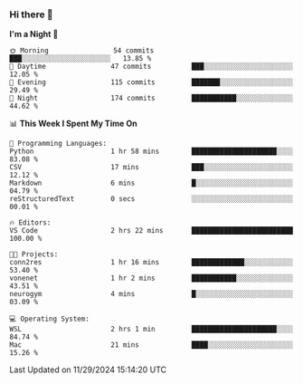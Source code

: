 ### Hi there 👋

<!--
**ALiersEL/ALiersEL** is a ✨ _special_ ✨ repository because its `README.md` (this file) appears on your GitHub profile.

Here are some ideas to get you started:

- 🔭 I’m currently working on ...
- 🌱 I’m currently learning ...
- 👯 I’m looking to collaborate on ...
- 🤔 I’m looking for help with ...
- 💬 Ask me about ...
- 📫 How to reach me: ...
- 😄 Pronouns: ...
- ⚡ Fun fact: ...
-->

<!--START_SECTION:waka-->
**I'm a Night 🦉** 

```text
🌞 Morning                54 commits          ███░░░░░░░░░░░░░░░░░░░░░░   13.85 % 
🌆 Daytime                47 commits          ███░░░░░░░░░░░░░░░░░░░░░░   12.05 % 
🌃 Evening                115 commits         ███████░░░░░░░░░░░░░░░░░░   29.49 % 
🌙 Night                  174 commits         ███████████░░░░░░░░░░░░░░   44.62 % 
```


📊 **This Week I Spent My Time On** 

```text
💬 Programming Languages: 
Python                   1 hr 58 mins        █████████████████████░░░░   83.08 % 
CSV                      17 mins             ███░░░░░░░░░░░░░░░░░░░░░░   12.12 % 
Markdown                 6 mins              █░░░░░░░░░░░░░░░░░░░░░░░░   04.79 % 
reStructuredText         0 secs              ░░░░░░░░░░░░░░░░░░░░░░░░░   00.01 % 

🔥 Editors: 
VS Code                  2 hrs 22 mins       █████████████████████████   100.00 % 

🐱‍💻 Projects: 
conn2res                 1 hr 16 mins        █████████████░░░░░░░░░░░░   53.40 % 
vonenet                  1 hr 2 mins         ███████████░░░░░░░░░░░░░░   43.51 % 
neurogym                 4 mins              █░░░░░░░░░░░░░░░░░░░░░░░░   03.09 % 

💻 Operating System: 
WSL                      2 hrs 1 min         █████████████████████░░░░   84.74 % 
Mac                      21 mins             ████░░░░░░░░░░░░░░░░░░░░░   15.26 % 
```


 Last Updated on 11/29/2024 15:14:20 UTC
<!--END_SECTION:waka-->
